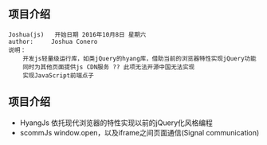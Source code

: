 ## 项目介绍
    Joshua(js)   开始日期 2016年10月8日 星期六
    author:     Joshua Conero
    说明： 
        开发js轻量级运行库，如类jQuery的hyang库，借助当前的浏览器特性实现jQuery功能
        同时为其他页面提供js CDN服务 ?? 此项无法开源中国无法实现
        实现JavaScript前端点子
## 项目介绍
 +   HyangJs     依托现代浏览器的特性实现以前的jQuery化风格编程
 +   scommJs     window.open，以及iframe之间页面通信(Signal communication)